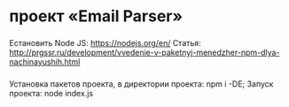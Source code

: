 #  проект «Email Parser» 
###
Eстановить Node JS: https://nodejs.org/en/
Статья: http://prgssr.ru/development/vvedenie-v-paketnyj-menedzher-npm-dlya-nachinayushih.html

###
Установка пакетов проекта, в директории проекта: npm i -DE;
Запуск проекта: node index.js
